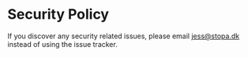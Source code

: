 # Security Policy

If you discover any security related issues, please email jess@stopa.dk instead of using the issue tracker.
